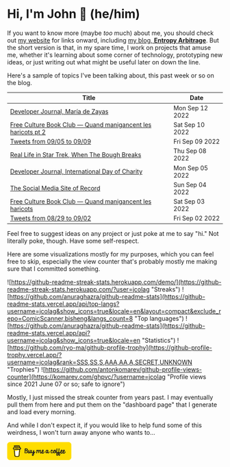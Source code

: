 # Hi, I'm John 👋 (he/him)

If you want to know more (maybe *too* much) about me, you should check out [my website](https://john.colagioia.net/) for links onward, including [my blog, **Entropy Arbitrage**](https://john.colagioia.net/blog).  But the short version is that, in my spare time, I work on projects that amuse me, whether it's learning about some corner of technology, prototyping new ideas, or just writing out what might be useful later on down the line.

Here's a sample of topics I've been talking about, this past week or so on the blog.

|Title|Date|
|-----|-------|
|[Developer Journal, María de Zayas](https://john.colagioia.net/blog/2022/09/12/dezayas.html)|Mon Sep 12 2022|
|[Free Culture Book Club — Quand manigancent les haricots pt 2](https://john.colagioia.net/blog/2022/09/10/haricots-2.html)|Sat Sep 10 2022|
|[Tweets from 09/05 to 09/09](https://john.colagioia.net/blog/2022/09/09/week.html)|Fri Sep 09 2022|
|[Real Life in Star Trek, When The Bough Breaks](https://john.colagioia.net/blog/2022/09/08/bough-breaks.html)|Thu Sep 08 2022|
|[Developer Journal, International Day of Charity](https://john.colagioia.net/blog/2022/09/05/charity.html)|Mon Sep 05 2022|
|[The Social Media Site of Record](https://john.colagioia.net/blog/2022/09/04/social-record.html)|Sun Sep 04 2022|
|[Free Culture Book Club — Quand manigancent les haricots](https://john.colagioia.net/blog/2022/09/03/haricots.html)|Sat Sep 03 2022|
|[Tweets from 08/29 to 09/02](https://john.colagioia.net/blog/2022/09/02/week.html)|Fri Sep 02 2022|

Feel free to suggest ideas on any project or just poke at me to say "hi." Not literally poke, though. Have some self-respect.

Here are some visualizations mostly for my purposes, which you can feel free to skip, especially the view counter that's probably mostly me making sure that I committed something.

![https://github-readme-streak-stats.herokuapp.com/demo/](https://github-readme-streak-stats.herokuapp.com/?user=jcolag "Streaks")
![https://github.com/anuraghazra/github-readme-stats](https://github-readme-stats.vercel.app/api/top-langs?username=jcolag&show_icons=true&locale=en&layout=compact&exclude_repo=ComicScanner,bisheng&langs_count=8 "Top languages")
![https://github.com/anuraghazra/github-readme-stats](https://github-readme-stats.vercel.app/api?username=jcolag&show_icons=true&locale=en "Statistics")
![https://github.com/ryo-ma/github-profile-trophy](https://github-profile-trophy.vercel.app/?username=jcolag&rank=SSS,SS,S,AAA,AA,A,SECRET,UNKNOWN "Trophies")
![https://github.com/antonkomarev/github-profile-views-counter](https://komarev.com/ghpvc/?username=jcolag "Profile views since 2021 June 07 or so; safe to ignore")

Mostly, I just missed the streak counter from years past.  I may eventually pull them from here and put them on the "dashboard page" that I generate and load every morning.

And while I don't expect it, if you would like to help fund some of this weirdness, I won't turn away anyone who wants to...

[<img src="images/default-yellow.png" alt="Buy Me a Coffee" width="150px"/>](https://www.buymeacoffee.com/jcolag)
